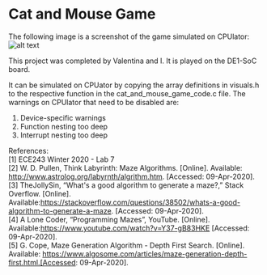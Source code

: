 # Cat and Mouse Game

The following image is a screenshot of the game simulated on CPUlator:
![alt text](https://github.com/casseyshao/Cat_Mouse_Game/blob/main/game_screenshot.png=500x656)

This project was completed by Valentina and I.
It is played on the DE1-SoC board.

It can be simulated on CPUator by copying the array definitions in visuals.h to the respective function in the cat_and_mouse_game_code.c file.
The warnings on CPUlator that need to be disabled are:
1. Device-specific warnings
2. Function nesting too deep
3. Interrupt nesting too deep

References:  
[1] ECE243 Winter 2020 - Lab 7  
[2]	W. D. Pullen, Think Labyrinth: Maze Algorithms. [Online]. Available: http://www.astrolog.org/labyrnth/algrithm.htm. [Accessed: 09-Apr-2020].  
[3]	TheJollySin, “What's a good algorithm to generate a maze?,” Stack Overflow. [Online]. Available:https://stackoverflow.com/questions/38502/whats-a-good-algorithm-to-generate-a-maze. [Accessed: 09-Apr-2020].  
[4]	A Lone Coder, “Programming Mazes”, YouTube.  [Online]. Available:https://www.youtube.com/watch?v=Y37-gB83HKE [Accessed: 09-Apr-2020].  
[5]	G. Cope, Maze Generation Algorithm - Depth First Search. [Online]. Available: https://www.algosome.com/articles/maze-generation-depth-first.html.[Accessed: 09-Apr-2020].

